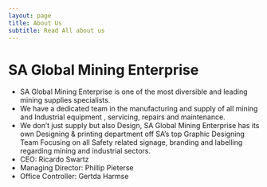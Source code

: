 ```yaml
---
layout: page
title: About Us
subtitle: Read All about us
---
```


# SA Global Mining Enterprise

* SA Global Mining Enterprise is one of the most diversible and
leading mining supplies specialists.
* We have a dedicated team in the manufacturing and supply of all
mining and Industrial equipment , servicing, repairs and
maintenance.
* We don’t just supply but also Design, SA Global Mining Enterprise
has its own Designing & printing department off SA’s top Graphic
Designing Team Focusing on all Safety related signage, branding and
labelling regarding mining and industrial sectors.
* CEO: Ricardo Swartz
* Managing Director: Phillip Pieterse
* Office Controller: Gertda Harmse
